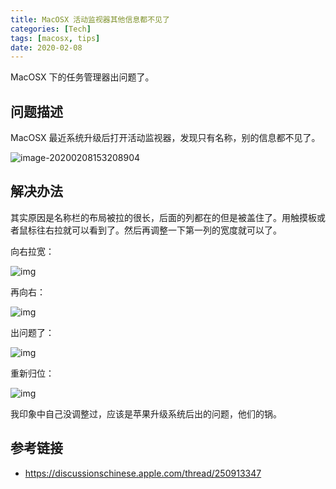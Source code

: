 ```yaml
---
title: MacOSX 活动监视器其他信息都不见了
categories: [Tech]
tags: [macosx, tips]
date: 2020-02-08
---
```


MacOSX 下的任务管理器出问题了。

<!-- more -->

## 问题描述

MacOSX 最近系统升级后打开活动监视器，发现只有名称，别的信息都不见了。

![image-20200208153208904](https://img.tobyqin.cn/image-20200208153208904.png)

## 解决办法

其实原因是名称栏的布局被拉的很长，后面的列都在的但是被盖住了。用触摸板或者鼠标往右拉就可以看到了。然后再调整一下第一列的宽度就可以了。

向右拉宽：

![img](https://img.tobyqin.cn/2020-02/974c55f7-1b5d-47b7-9e4a-282304a727e0)

再向右：

![img](https://img.tobyqin.cn/2020-02/8e6eca08-1144-4773-88c3-463f36500b9a)

出问题了：

![img](https://img.tobyqin.cn/2020-02/5fcf74c5-8bf8-4fee-ad20-faeaa91218dd)

重新归位：

![img](https://img.tobyqin.cn/2020-02/961b27cf-00ea-4363-afbd-3760fbb64a9b)

我印象中自己没调整过，应该是苹果升级系统后出的问题，他们的锅。

## 参考链接

- https://discussionschinese.apple.com/thread/250913347
